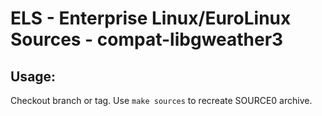 # ELS - Enterprise Linux/EuroLinux Sources - compat-libgweather3
 
## Usage:
  Checkout branch or tag. Use `make sources` to recreate  SOURCE0 archive.
